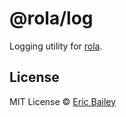 # @rola/log
Logging utility for [rola](https://github.com/estrattonbailey/rola).

## License
MIT License © [Eric Bailey](https://estrattonbailey.com)
